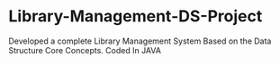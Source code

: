# Library-Management-DS-Project
Developed a complete Library Management System Based on the Data Structure Core Concepts. Coded In JAVA
